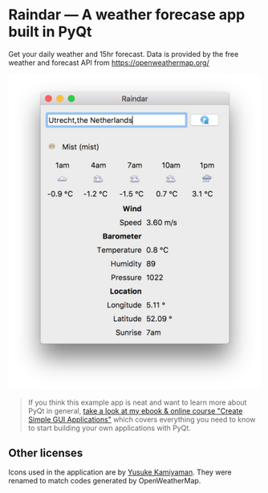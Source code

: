 # Raindar — A weather forecase app built in PyQt

Get your daily weather and 15hr forecast. Data is provided by the free
weather and forecast API from https://openweathermap.org/

![Weather](screenshot-weather.jpg)

> If you think this example app is neat and want to learn more about
PyQt in general, [take a look at my ebook & online course
"Create Simple GUI Applications"](https://martinfitzpatrick.name/create-simple-gui-applications)
which covers everything you need to know to start building your own applications with PyQt.

## Other licenses

Icons used in the application are by [Yusuke Kamiyaman](http://p.yusukekamiyamane.com/).
They were renamed to match codes generated by OpenWeatherMap.
